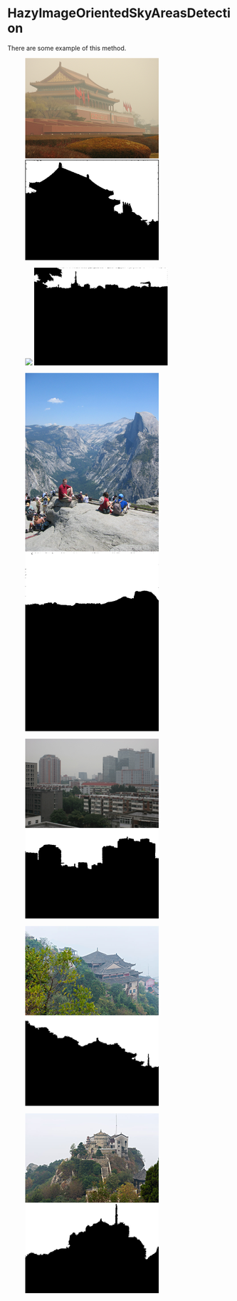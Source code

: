 # HazyImageOrientedSkyAreasDetection

There are some example of this method.

<figure class="half">
    <img src="pic/1.bmp" width="300"/>
    <img src="pic/1_sky.bmp" width="300"/>
</figure>

<figure class="half">
    <img src="pic/2.bmp" width="300"/>
    <img src="pic/2_sky.bmp" width="300"/>
</figure>

<figure class="half">
    <img src="pic/3.bmp" width="300"/>
    <img src="pic/3_sky.bmp" width="300"/>
</figure>

<figure class="half">
    <img src="pic/4.bmp" width="300"/>
    <img src="pic/4_sky.bmp" width="300"/>
</figure>

<figure class="half">
    <img src="pic/5.bmp" width="300"/>
    <img src="pic/5_sky.bmp" width="300"/>
</figure>

<figure class="half">
    <img src="pic/6.bmp" width="300"/>
    <img src="pic/6_sky.bmp" width="300"/>
</figure>

